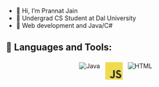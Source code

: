 - 👋 Hi, I’m Prannat Jain
- 👀 Undergrad CS Student at Dal University
- 🌱 Web development and Java/C#

<!---
prannat-jain/prannat-jain is a ✨ special ✨ repository because its `README.md` (this file) appears on your GitHub profile.
You can click the Preview link to take a look at your changes.
--->

## 🧰 Languages and Tools:
<p align="center">
<img src="https://w7.pngwing.com/pngs/558/106/png-transparent-java-software-development-computer-icons-application-software-source-code-java-icon-logo-mobile-app-development-computer-programming-thumbnail.png" alt="Java" height="40" style="vertical-align:top; margin:4px">
<img src="https://raw.githubusercontent.com/voodootikigod/logo.js/master/js.png" alt="Javascript" height="40" style="vertical-align:top; margin:4px">
<img src="https://cdn-icons-png.flaticon.com/512/919/919827.png" alt="HTML" height="40" style="vertical-align:top; margin:4px">
</p>
